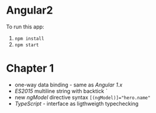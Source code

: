# Angular2

To run this app: 

1. `npm install`
2. `npm start`

# Chapter 1 
* one-way data binding - same as *Angular 1.x*
* *ES2015* multiline string with backtick *`*
* new *ngModel* directive syntax `[(ngModel)]="hero.name"`
* *TypeScript* - interface as ligthweigth typechecking 
